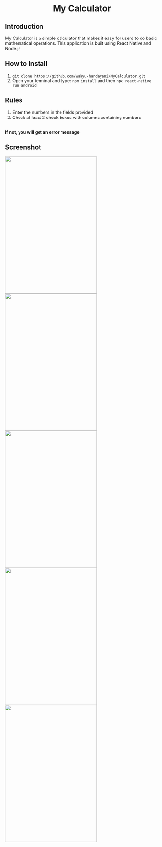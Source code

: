 <h1 align='center'>My Calculator</h1>

## Introduction
My Calculator is a simple calculator that makes it easy for users to do basic mathematical operations.
This application is built using React Native and Node.js

## How to Install
1. ```git clone https://github.com/wahyu-handayani/MyCalculator.git```
2. Open your terminal and type: ```npm install``` and then ```npx react-native run-android```

## Rules
1. Enter the numbers in the fields provided
2. Check at least 2 check boxes with columns containing numbers
</br>
<b>If not, you will get an error message</b>

## Screenshot 
<p >
  <span>
      <image width="300" height="450" src="https://github.com/wahyu-handayani/MyCalculator/blob/master/assets/1.PNG" />
      <image width="300" height="450" src="https://github.com/wahyu-handayani/MyCalculator/blob/master/assets/2.PNG" />
      <image width="300" height="450" src="https://github.com/wahyu-handayani/MyCalculator/blob/master/assets/3.PNG" />
      <image width="300" height="450" src="https://github.com/wahyu-handayani/MyCalculator/blob/master/assets/4.PNG" />
      <image width="300" height="450" src="https://github.com/wahyu-handayani/MyCalculator/blob/master/assets/5.PNG" />
  </span>
</p>
